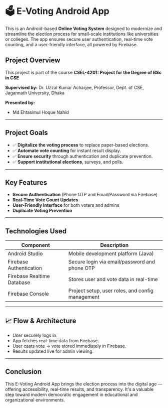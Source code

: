 # 🗳 E-Voting Android App

This is an Android-based **Online Voting System** designed to modernize and streamline the election process for small-scale institutions like universities or colleges. The app ensures secure user authentication, real-time vote counting, and a user-friendly interface, all powered by Firebase.

##  Project Overview

This project is part of the course **CSEL-4201: Project for the Degree of BSc in CSE** 

**Supervised by:** Dr. Uzzal Kumar Acharjee, Professor, Dept. of CSE, Jagannath University, Dhaka  

**Presented by:**   
- Md Ehtasimul Hoque Nahid

---

##  Project Goals

- ✅ **Digitalize the voting process** to replace paper-based elections.
- ✅ **Automate vote counting** for instant result display.
- ✅ **Ensure security** through authentication and duplicate prevention.
- ✅ **Support institutional elections**, surveys, and polls.

---

##  Key Features

-  **Secure Authentication** (Phone OTP and Email/Password via Firebase)
-  **Real-Time Vote Count Updates**
-  **User-Friendly Interface** for both voters and admins
- **Duplicate Voting Prevention**

---

##  Technologies Used

| Component                  | Description                                         
|---------------------------|-----------------------------------------------------|
| Android Studio            | Mobile development platform (Java)                  |
| Firebase Authentication   | Secure login via email/password and phone OTP       |
| Firebase Realtime Database| Stores user and vote data in real-time              |
| Firebase Console          | Project setup, user roles, and config management    |

---

## 📈 Flow & Architecture

- User securely logs in.
- App fetches real-time data from Firebase.
- User casts vote → vote stored immediately in Firebase.
- Results updated live for admin viewing.

---



##  Conclusion

This E-Voting Android App brings the election process into the digital age — offering accessibility, real-time results, and transparency. It's a valuable step toward modern democratic engagement in educational and organizational environments.


